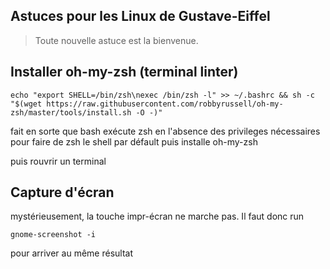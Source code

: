 ## Astuces pour les Linux de Gustave-Eiffel

> Toute nouvelle astuce est la bienvenue.

## Installer oh-my-zsh (terminal linter)

```
echo "export SHELL=/bin/zsh\nexec /bin/zsh -l" >> ~/.bashrc && sh -c "$(wget https://raw.githubusercontent.com/robbyrussell/oh-my-zsh/master/tools/install.sh -O -)"
```

fait en sorte que bash exécute zsh en l'absence des privileges nécessaires pour faire de zsh le shell par défault puis installe oh-my-zsh

puis rouvrir un terminal

## Capture d'écran

mystérieusement, la touche impr-écran ne marche pas. Il faut donc run

```
gnome-screenshot -i
```
pour arriver au même résultat
